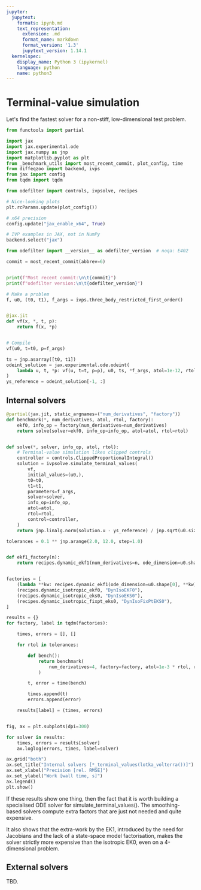 ```yaml
---
jupyter:
  jupytext:
    formats: ipynb,md
    text_representation:
      extension: .md
      format_name: markdown
      format_version: '1.3'
      jupytext_version: 1.14.1
  kernelspec:
    display_name: Python 3 (ipykernel)
    language: python
    name: python3
---
```


# Terminal-value simulation

Let's find the fastest solver for a non-stiff, low-dimensional test problem.

```python
from functools import partial

import jax
import jax.experimental.ode
import jax.numpy as jnp
import matplotlib.pyplot as plt
from _benchmark_utils import most_recent_commit, plot_config, time
from diffeqzoo import backend, ivps
from jax import config
from tqdm import tqdm

from odefilter import controls, ivpsolve, recipes

# Nice-looking plots
plt.rcParams.update(plot_config())

# x64 precision
config.update("jax_enable_x64", True)

# IVP examples in JAX, not in NumPy
backend.select("jax")
```

```python
from odefilter import __version__ as odefilter_version  # noqa: E402

commit = most_recent_commit(abbrev=6)


print(f"Most recent commit:\n\t{commit}")
print(f"odefilter version:\n\t{odefilter_version}")
```

```python
# Make a problem
f, u0, (t0, t1), f_args = ivps.three_body_restricted_first_order()


@jax.jit
def vf(x, *, t, p):
    return f(x, *p)


# Compile
vf(u0, t=t0, p=f_args)

ts = jnp.asarray([t0, t1])
odeint_solution = jax.experimental.ode.odeint(
    lambda u, t, *p: vf(u, t=t, p=p), u0, ts, *f_args, atol=1e-12, rtol=1e-12
)
ys_reference = odeint_solution[-1, :]
```

## Internal solvers

```python
@partial(jax.jit, static_argnames=("num_derivatives", "factory"))
def benchmark(*, num_derivatives, atol, rtol, factory):
    ekf0, info_op = factory(num_derivatives=num_derivatives)
    return solve(solver=ekf0, info_op=info_op, atol=atol, rtol=rtol)


def solve(*, solver, info_op, atol, rtol):
    # Terminal-value simulation likes clipped controls
    controller = controls.ClippedProportionalIntegral()
    solution = ivpsolve.simulate_terminal_values(
        vf,
        initial_values=(u0,),
        t0=t0,
        t1=t1,
        parameters=f_args,
        solver=solver,
        info_op=info_op,
        atol=atol,
        rtol=rtol,
        control=controller,
    )
    return jnp.linalg.norm(solution.u - ys_reference) / jnp.sqrt(u0.size)
```

```python
tolerances = 0.1 ** jnp.arange(2.0, 12.0, step=1.0)


def ekf1_factory(n):
    return recipes.dynamic_ekf1(num_derivatives=n, ode_dimension=u0.shape[0])


factories = [
    (lambda **kw: recipes.dynamic_ekf1(ode_dimension=u0.shape[0], **kw), "DynEKF1"),
    (recipes.dynamic_isotropic_ekf0, "DynIsoEKF0"),
    (recipes.dynamic_isotropic_eks0, "DynIsoEKS0"),
    (recipes.dynamic_isotropic_fixpt_eks0, "DynIsoFixPtEKS0"),
]

results = {}
for factory, label in tqdm(factories):

    times, errors = [], []

    for rtol in tolerances:

        def bench():
            return benchmark(
                num_derivatives=4, factory=factory, atol=1e-3 * rtol, rtol=rtol
            )

        t, error = time(bench)

        times.append(t)
        errors.append(error)

    results[label] = (times, errors)
```

```python

```

```python
fig, ax = plt.subplots(dpi=300)

for solver in results:
    times, errors = results[solver]
    ax.loglog(errors, times, label=solver)

ax.grid("both")
ax.set_title("Internal solvers [*_terminal_values(lotka_volterra())]")
ax.set_xlabel("Precision [rel. RMSE]")
ax.set_ylabel("Work [wall time, s]")
ax.legend()
plt.show()
```

If these results show one thing, then the fact that it is worth building a specialised ODE solver
for simulate_terminal_values(). The smoothing-based solvers compute extra factors that are just not needed and quite expensive.

It also shows that the extra-work by the EK1, introduced by the need for Jacobians and the lack of a state-space model factorisation, makes the solver strictly more expensive than the isotropic EK0, even on a 4-dimensional problem.



## External solvers
TBD.
